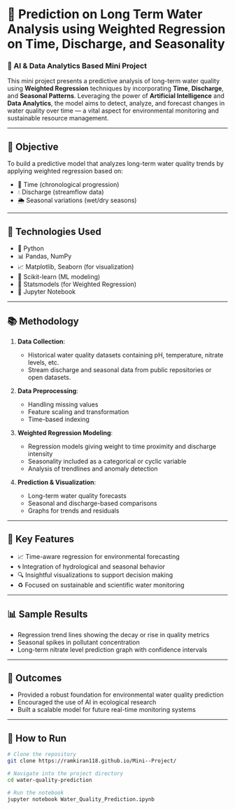 # 🌊 Prediction on Long Term Water Analysis using Weighted Regression on Time, Discharge, and Seasonality

### 🧠 AI & Data Analytics Based Mini Project

This mini project presents a predictive analysis of long-term water quality using **Weighted Regression** techniques by incorporating **Time**, **Discharge**, and **Seasonal Patterns**. Leveraging the power of **Artificial Intelligence** and **Data Analytics**, the model aims to detect, analyze, and forecast changes in water quality over time — a vital aspect for environmental monitoring and sustainable resource management.

---

## 📌 Objective

To build a predictive model that analyzes long-term water quality trends by applying weighted regression based on:
- 📅 Time (chronological progression)
- 💧 Discharge (streamflow data)
- 🌦️ Seasonal variations (wet/dry seasons)

---

## 🧰 Technologies Used

- 🐍 Python
- 📊 Pandas, NumPy
- 📈 Matplotlib, Seaborn (for visualization)
- 🧪 Scikit-learn (ML modeling)
- 🧠 Statsmodels (for Weighted Regression)
- 📍 Jupyter Notebook

---

## 📚 Methodology

1. **Data Collection**:
   - Historical water quality datasets containing pH, temperature, nitrate levels, etc.
   - Stream discharge and seasonal data from public repositories or open datasets.

2. **Data Preprocessing**:
   - Handling missing values
   - Feature scaling and transformation
   - Time-based indexing

3. **Weighted Regression Modeling**:
   - Regression models giving weight to time proximity and discharge intensity
   - Seasonality included as a categorical or cyclic variable
   - Analysis of trendlines and anomaly detection

4. **Prediction & Visualization**:
   - Long-term water quality forecasts
   - Seasonal and discharge-based comparisons
   - Graphs for trends and residuals

---

## 🚀 Key Features

- 📈 Time-aware regression for environmental forecasting
- 🌀 Integration of hydrological and seasonal behavior
- 🔍 Insightful visualizations to support decision making
- ♻️ Focused on sustainable and scientific water monitoring

---

## 📊 Sample Results

- Regression trend lines showing the decay or rise in quality metrics
- Seasonal spikes in pollutant concentration
- Long-term nitrate level prediction graph with confidence intervals

---

## 🏁 Outcomes

- Provided a robust foundation for environmental water quality prediction
- Encouraged the use of AI in ecological research
- Built a scalable model for future real-time monitoring systems

---

## 🧾 How to Run

```bash
# Clone the repository
git clone https://ramkiran118.github.io/Mini--Project/

# Navigate into the project directory
cd water-quality-prediction

# Run the notebook
jupyter notebook Water_Quality_Prediction.ipynb
